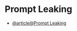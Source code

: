 # Prompt Leaking

- [@article@Prompt Leaking](https://learnprompting.org/docs/prompt_hacking/leaking)